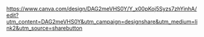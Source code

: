 https://www.canva.com/design/DAG2meVHS0Y/Y_x00pKoj5Syzs7zhYinhA/edit?utm_content=DAG2meVHS0Y&utm_campaign=designshare&utm_medium=link2&utm_source=sharebutton